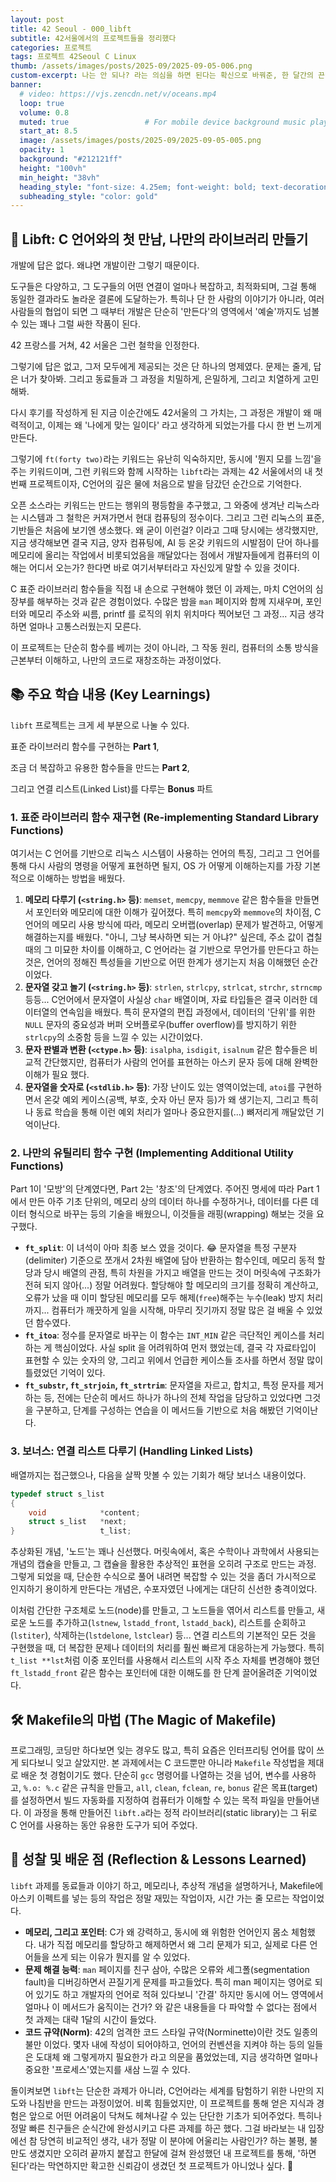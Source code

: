 ```yaml
---
layout: post 
title: 42 Seoul - 000_libft
subtitle: 42서울에서의 프로젝트들을 정리했다
categories: 프로젝트
tags: 프로젝트 42Seoul C Linux 
thumb: /assets/images/posts/2025-09/2025-09-05-006.png
custom-excerpt: 나는 안 되나? 라는 의심을 하면 된다는 확신으로 바꿔준, 한 달간의 끈질긴 libft 분투기.
banner:
  # video: https://vjs.zencdn.net/v/oceans.mp4
  loop: true
  volume: 0.8
  muted: true                 # For mobile device background music play 
  start_at: 8.5
  image: /assets/images/posts/2025-09/2025-09-05-005.png
  opacity: 1
  background: "#212121ff"
  height: "100vh"
  min_height: "38vh"
  heading_style: "font-size: 4.25em; font-weight: bold; text-decoration: underline"
  subheading_style: "color: gold"
---
```



## 🚀 Libft: C 언어와의 첫 만남, 나만의 라이브러리 만들기

개발에 답은 없다. 왜냐면 개발이란 그렇기 때문이다. 

도구들은 다양하고, 그 도구들의 어떤 연결이 얼마나 복잡하고, 최적화되며, 그걸 통해 동일한 결과라도 놀라운 결론에 도달하는가. 특히나 단 한 사람의 이야기가 아니라, 여러 사람들의 협업이 되면 그 때부터 개발은 단순히 '만든다'의 영역에서 '예술'까지도 넘볼 수 있는 꽤나 그럴 싸한 작품이 된다.

42 프랑스를 거쳐, 42 서울은 그런 철학을 인정한다. 

그렇기에 답은 없고, 그저 모두에게 제공되는 것은 단 하나의 명제였다. 문제는 줄게, 답은 너가 찾아봐. 그리고 동료들과 그 과정을 치밀하게, 은밀하게, 그리고 치열하게 고민해봐. 

다시 후기를 작성하게 된 지금 이순간에도 42서울의 그 가치는, 그 과정은 개발이 왜 매력적이고, 이제는 왜 '나에게 맞는 일이다' 라고 생각하게 되었는가를 다시 한 번 느끼게 만든다.

그렇기에 `ft(forty two)`라는 키워드는 유난히 익숙하지만, 동시에 '뭔지 모를 느낌'을 주는 키워드이며, 그런 키워드와 함께 시작하는 `libft`라는 과제는 42 서울에서의 내 첫 번째 프로젝트이자, C언어의 깊은 물에 처음으로 발을 담갔던 순간으로 기억한다.

오픈 소스라는 키워드는 만드는 행위의 평등함을 추구했고, 그 와중에 생겨난 리눅스라는 시스템과 그 철학은 커져가면서 현대 컴퓨팅의 정수이다. 그리고 그런 리눅스의 표준, 기반들은 처음에 보기엔 생소했다. 왜 굳이 이런걸? 이라고 그때 당시에는 생각했지만, 지금 생각해보면 결국 지금, 양자 컴퓨팅에, AI 등 온갖 키워드의 시발점이 단어 하나를 메모리에 올리는 작업에서 비롯되었음을 깨달았다는 점에서 개발자들에게 컴퓨터의 이해는 어디서 오는가? 한다면 바로 여기서부터라고 자신있게 말할 수 있을 것이다.

C 표준 라이브러리 함수들을 직접 내 손으로 구현해야 했던 이 과제는, 마치 C언어의 심장부를 해부하는 것과 같은 경험이었다. 수많은 밤을 `man` 페이지와 함께 지새우며, 포인터와 메모리 주소와 씨름, printf 를 로직의 위치 위치마다 찍어보던 그 과정... 지금 생각하면 얼마나 고통스러웠는지 모른다.

이 프로젝트는 단순히 함수를 베끼는 것이 아니라, 그 작동 원리, 컴퓨터의 소통 방식을 근본부터 이해하고, 나만의 코드로 재창조하는 과정이었다. 

## 📚 주요 학습 내용 (Key Learnings)

`libft` 프로젝트는 크게 세 부분으로 나눌 수 있다. 

표준 라이브러리 함수를 구현하는 **Part 1**, 

조금 더 복잡하고 유용한 함수들을 만드는 **Part 2**, 

그리고 연결 리스트(Linked List)를 다루는 **Bonus** 파트

### 1. 표준 라이브러리 함수 재구현 (Re-implementing Standard Library Functions)

여기서는 C 언어를 기반으로 리눅스 시스템이 사용하는 언어의 특징, 그리고 그 언어를 통해 다시 사람의 명령을 어떻게 표현하면 될지, OS 가 어떻게 이해하는지를 가장 기본적으로 이해하는 방법을 배웠다.

1. **메모리 다루기 (`<string.h>` 등)**: `memset`, `memcpy`, `memmove` 같은 함수들을 만들면서 포인터와 메모리에 대한 이해가 깊어졌다. 특히 `memcpy`와 `memmove`의 차이점, C 언어의 메모리 사용 방식에 따라, 메모리 오버랩(overlap) 문제가 발견하고, 어떻게 해결하는지를 배웠다. "아니, 그냥 복사하면 되는 거 아냐?" 싶은데, 주소 값이 겹칠 때의 그 미묘한 차이를 이해하고, C 언어라는 걸 기반으로 무언가를 만든다고 하는 것은, 언어의 정해진 특성들을 기반으로 어떤 한계가 생기는지 처음 이해했던 순간이었다.
2. **문자열 갖고 놀기 (`<string.h>` 등)**: `strlen`, `strlcpy`, `strlcat`, `strchr`, `strncmp` 등등... C언어에서 문자열이 사실상 `char` 배열이며, 자료 타입들은 결국 이러한 데이터열의 연속임을 배웠다. 특히 문자열의 편집 과정에서, 데이터의 '단위'를 위한 `NULL` 문자의 중요성과 버퍼 오버플로우(buffer overflow)를 방지하기 위한 `strlcpy`의 소중함 등을 느낄 수 있는 시간이었다.
3. **문자 판별과 변환 (`<ctype.h>` 등)**: `isalpha`, `isdigit`, `isalnum` 같은 함수들은 비교적 간단했지만, 컴퓨터가 사람의 언어를 표현하는 아스키 문자 등에 대해 완벽한 이해가 필요 했다.
4. **문자열을 숫자로 (`<stdlib.h>` 등)**: 가장 난이도 있는 영역이었는데, `atoi`를 구현하면서 온갖 예외 케이스(공백, 부호, 숫자 아닌 문자 등)가 왜 생기는지, 그리고 특히나 동료 학습을 통해 이런 예외 처리가 얼마나 중요한지를(...) 뼈저리게 깨달았던 기억이난다.

### 2. 나만의 유틸리티 함수 구현 (Implementing Additional Utility Functions)

Part 1이 '모방'의 단계였다면, Part 2는 '창조'의 단계였다. 주어진 명세에 따라 Part 1에서 만든 아주 기초 단위의, 메모리 상의 데이터 하나를 수정하거나, 데이터를 다른 데이터 형식으로 바꾸는 등의 기술을 배웠으니, 이것들을 래핑(wrapping) 해보는 것을 요구했다.

-   **`ft_split`**: 이 녀석이 아마 최종 보스 였을 것이다. 😂 문자열을 특정 구분자(delimiter) 기준으로 쪼개서 2차원 배열에 담아 반환하는 함수인데, 메모리 동적 할당과 당시 배열의 관점, 특히 차원을 가지고 배열을 만드는 것이 머릿속에 구조화가 전혀 되지 않아(...) 정말 어려웠다. 할당해야 할 메모리의 크기를 정확히 계산하고, 오류가 났을 때 이미 할당된 메모리를 모두 해제(`free`)해주는 누수(leak) 방지 처리까지... 컴퓨터가 깨끗하게 일을 시작해, 마무리 짓기까지 정말 많은 걸 배울 수 있었던 함수였다.
-   **`ft_itoa`**: 정수를 문자열로 바꾸는 이 함수는 `INT_MIN` 같은 극단적인 케이스를 처리하는 게 핵심이었다. 사실 split 을 어려워하여 먼저 했었는데, 결국 각 자료타입이 표현할 수 있는 숫자의 양, 그리고 위에서 언급한 케이스들 조사를 하면서 정말 많이 틀렸었던 기억이 있다.
-   **`ft_substr`, `ft_strjoin`, `ft_strtrim`**: 문자열을 자르고, 합치고, 특정 문자를 제거하는 등, 전에는 단순히 메서드 하나가 하나의 전체 작업을 담당하고 있었다면 그것을 구분하고, 단계를 구성하는 연습을 이 메서드들 기반으로 처음 해봤던 기억이난다.

### 3. 보너스: 연결 리스트 다루기 (Handling Linked Lists)

배열까지는 접근했으나, 다음을 살짝 맛볼 수 있는 기회가 해당 보너스 내용이었다.

```c
typedef struct s_list
{
	void			*content;
	struct s_list	*next;
}					t_list;
```

추상화된 개념, '노드'는 꽤나 신선했다. 머릿속에서, 혹은 수학이나 과학에서 사용되는 개념의 캡슐을 만들고, 그 캡슐을 활용한 추상적인 표현을 오히려 구조로 만드는 과정. 그렇게 되었을 때, 단순한 수식으로 풀어 내려면 복잡할 수 있는 것을 좀더 가시적으로 인지하기 용이하게 만든다는 개념은, 수포자였던 나에게는 대단히 신선한 충격이었다. 

이처럼 간단한 구조체로 노드(node)를 만들고, 그 노드들을 엮어서 리스트를 만들고, 새로운 노드를 추가하고(`lstnew`, `lstadd_front`, `lstadd_back`), 리스트를 순회하고(`lstiter`), 삭제하는(`lstdelone`, `lstclear`) 등... 연결 리스트의 기본적인 모든 것을 구현했을 때, 더 복잡한 문제나 데이터의 처리를 훨씬 빠르게 대응하는게 가능했다. 특히 `t_list **lst`처럼 이중 포인터를 사용해서 리스트의 시작 주소 자체를 변경해야 했던 `ft_lstadd_front` 같은 함수는 포인터에 대한 이해도를 한 단계 끌어올려준 기억이었다.

## 🛠️ Makefile의 마법 (The Magic of Makefile)

프로그래밍, 코딩만 하다보면 잊는 경우도 많고, 특히 요즘은 인터프리팅 언어를 많이 쓰게 되다보니 잊고 살았지만. 본 과제에서는 C 코드뿐만 아니라 `Makefile` 작성법을 제대로 배운 첫 경험이기도 했다. 단순히 `gcc` 명령어를 나열하는 것을 넘어, 변수를 사용하고, `%.o: %.c` 같은 규칙을 만들고, `all`, `clean`, `fclean`, `re`, `bonus` 같은 목표(target)를 설정하면서 빌드 자동화를 지정하여 컴퓨터가 이해할 수 있는 목적 파일을 만들어낸다. 이 과정을 통해 만들어진 `libft.a`라는 정적 라이브러리(static library)는 그 뒤로 C 언어를 사용하는 동안 유용한 도구가 되어 주었다.

## 🤔 성찰 및 배운 점 (Reflection & Lessons Learned)

`libft` 과제를 동료들과 이야기 하고, 메모리나, 추상적 개념을 설명하거나, Makefile에 아스키 이펙트를 넣는 등의 작업은 정말 재밌는 작업이자, 시간 가는 줄 모르는 작업이었다.

-   **메모리, 그리고 포인터**: C가 왜 강력하고, 동시에 왜 위험한 언어인지 몸소 체험했다. 내가 직접 메모리를 할당하고 해제하면서 왜 그리 문제가 되고, 실제로 다른 언어들을 쓰게 되는 이유가 뭔지를 알 수 있었다.
-   **문제 해결 능력**: `man` 페이지를 친구 삼아, 수많은 오류와 세그폴(segmentation fault)을 디버깅하면서 끈질기게 문제를 파고들었다. 특히 man 페이지는 영어로 되어 있기도 하고 개발자의 언어로 적혀 있다보니 '간결' 하지만 동시에 어느 영역에서 얼마나 이 메서드가 움직이는 건가? 와 같은 내용들을 다 파악할 수 없다는 점에서 첫 과제는 대략 1달의 시간이 들었다.
-   **코드 규약(Norm)**: 42의 엄격한 코드 스타일 규약(Norminette)이란 것도 일종의 불만 이었다. 몇자 내에 작성이 되어야하고, 언어의 컨벤션을 지켜야 하는 등의 일들은 도대체 왜 그렇게까지 필요한가 라고 의문을 품었었는데, 지금 생각하면 얼마나 중요한 '프로세스'였는지를 새삼 느낄 수 있다.

돌이켜보면 `libft`는 단순한 과제가 아니라, C언어라는 세계를 탐험하기 위한 나만의 지도와 나침반을 만드는 과정이었어. 비록 힘들었지만, 이 프로젝트를 통해 얻은 지식과 경험은 앞으로 어떤 어려움이 닥쳐도 헤쳐나갈 수 있는 단단한 기초가 되어주었다. 특히나 정말 빠른 친구들은 순식간에 완성시키고 다른 과제를 하곤 했다. 그걸 바라보는 내 입장에선 참 당연히 비교적인 생각, 내가 정말 이 분야에 어울리는 사람인가? 하는 불평, 불만도 생겼지만 오히려 끝까지 붙잡고 한달에 걸쳐 완성했던 내 프로젝트를 통해, '하면 된다'라는 막연하지만 확고한 신뢰감이 생겼던 첫 프로젝트가 아니었나 싶다. 💪
